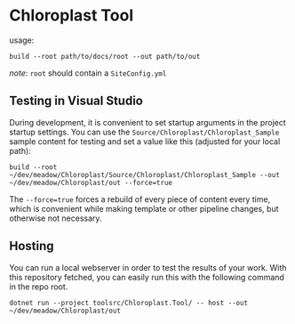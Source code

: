# Chloroplast Tool

usage:

```
build --root path/to/docs/root --out path/to/out
```

_note_: `root` should contain a `SiteConfig.yml`

## Testing in Visual Studio

During development, it is convenient to set startup arguments in the project startup settings. You can use the `Source/Chloroplast/Chloroplast_Sample` sample content for testing and set a value like this (adjusted for your local path):

```
build --root ~/dev/meadow/Chloroplast/Source/Chloroplast/Chloroplast_Sample --out ~/dev/meadow/Chloroplast/out --force=true
```

The `--force=true` forces a rebuild of every piece of content every time, which is convenient while making template or other pipeline changes, but otherwise not necessary.

## Hosting 

You can run a local webserver in order to test the results of your work. With this repository fetched, you can easily run this with the following command in the repo root.

```
dotnet run --project toolsrc/Chloroplast.Tool/ -- host --out ~/dev/meadow/Chloroplast/out
```